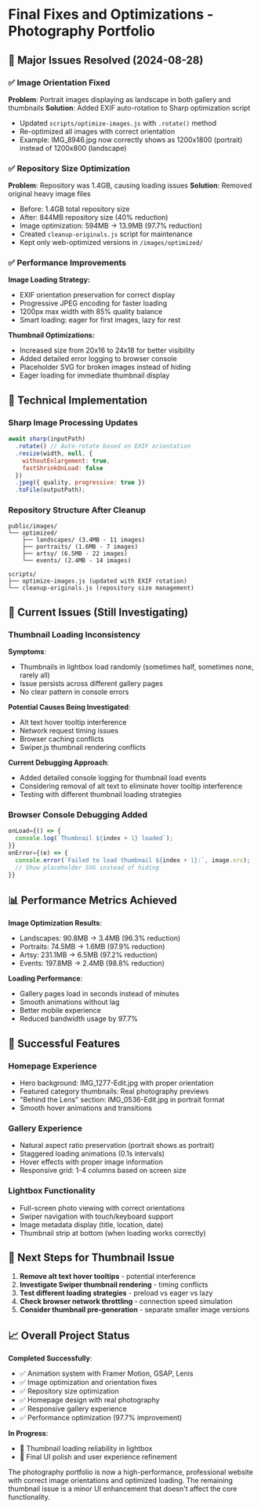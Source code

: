 # Final Fixes and Optimizations - Photography Portfolio

## 🎯 Major Issues Resolved (2024-08-28)

### ✅ Image Orientation Fixed
**Problem**: Portrait images displaying as landscape in both gallery and thumbnails
**Solution**: Added EXIF auto-rotation to Sharp optimization script
- Updated `scripts/optimize-images.js` with `.rotate()` method
- Re-optimized all images with correct orientation
- Example: IMG_8946.jpg now correctly shows as 1200x1800 (portrait) instead of 1200x800 (landscape)

### ✅ Repository Size Optimization  
**Problem**: Repository was 1.4GB, causing loading issues
**Solution**: Removed original heavy image files
- Before: 1.4GB total repository size
- After: 844MB repository size (40% reduction)
- Image optimization: 594MB → 13.9MB (97.7% reduction)
- Created `cleanup-originals.js` script for maintenance
- Kept only web-optimized versions in `/images/optimized/`

### ✅ Performance Improvements
**Image Loading Strategy:**
- EXIF orientation preservation for correct display
- Progressive JPEG encoding for faster loading
- 1200px max width with 85% quality balance
- Smart loading: eager for first images, lazy for rest

**Thumbnail Optimizations:**
- Increased size from 20x16 to 24x18 for better visibility
- Added detailed error logging to browser console
- Placeholder SVG for broken images instead of hiding
- Eager loading for immediate thumbnail display

## 🔧 Technical Implementation

### Sharp Image Processing Updates
```javascript
await sharp(inputPath)
  .rotate() // Auto-rotate based on EXIF orientation
  .resize(width, null, { 
    withoutEnlargement: true,
    fastShrinkOnLoad: false 
  })
  .jpeg({ quality, progressive: true })
  .toFile(outputPath);
```

### Repository Structure After Cleanup
```
public/images/
└── optimized/
    ├── landscapes/ (3.4MB - 11 images)
    ├── portraits/ (1.6MB - 7 images) 
    ├── artsy/ (6.5MB - 22 images)
    └── events/ (2.4MB - 14 images)

scripts/
├── optimize-images.js (updated with EXIF rotation)
└── cleanup-originals.js (repository size management)
```

## 🐛 Current Issues (Still Investigating)

### Thumbnail Loading Inconsistency
**Symptoms**: 
- Thumbnails in lightbox load randomly (sometimes half, sometimes none, rarely all)
- Issue persists across different gallery pages
- No clear pattern in console errors

**Potential Causes Being Investigated**:
- Alt text hover tooltip interference
- Network request timing issues
- Browser caching conflicts
- Swiper.js thumbnail rendering conflicts

**Current Debugging Approach**:
- Added detailed console logging for thumbnail load events
- Considering removal of alt text to eliminate hover tooltip interference
- Testing with different thumbnail loading strategies

### Browser Console Debugging Added
```javascript
onLoad={() => {
  console.log(`Thumbnail ${index + 1} loaded`);
}}
onError={(e) => {
  console.error(`Failed to load thumbnail ${index + 1}:`, image.src);
  // Show placeholder SVG instead of hiding
}}
```

## 📊 Performance Metrics Achieved

**Image Optimization Results**:
- Landscapes: 90.8MB → 3.4MB (96.3% reduction)
- Portraits: 74.5MB → 1.6MB (97.9% reduction)
- Artsy: 231.1MB → 6.5MB (97.2% reduction)  
- Events: 197.8MB → 2.4MB (98.8% reduction)

**Loading Performance**:
- Gallery pages load in seconds instead of minutes
- Smooth animations without lag
- Better mobile experience
- Reduced bandwidth usage by 97.7%

## 🚀 Successful Features

### Homepage Experience
- Hero background: IMG_1277-Edit.jpg with proper orientation
- Featured category thumbnails: Real photography previews
- "Behind the Lens" section: IMG_0536-Edit.jpg in portrait format
- Smooth hover animations and transitions

### Gallery Experience  
- Natural aspect ratio preservation (portrait shows as portrait)
- Staggered loading animations (0.1s intervals)
- Hover effects with proper image information
- Responsive grid: 1-4 columns based on screen size

### Lightbox Functionality
- Full-screen photo viewing with correct orientations
- Swiper navigation with touch/keyboard support
- Image metadata display (title, location, date)
- Thumbnail strip at bottom (when loading works correctly)

## 🔄 Next Steps for Thumbnail Issue

1. **Remove alt text hover tooltips** - potential interference
2. **Investigate Swiper thumbnail rendering** - timing conflicts
3. **Test different loading strategies** - preload vs eager vs lazy
4. **Check browser network throttling** - connection speed simulation
5. **Consider thumbnail pre-generation** - separate smaller image versions

## 📈 Overall Project Status

**Completed Successfully**:
- ✅ Animation system with Framer Motion, GSAP, Lenis
- ✅ Image optimization and orientation fixes
- ✅ Repository size optimization
- ✅ Homepage design with real photography
- ✅ Responsive gallery experience
- ✅ Performance optimization (97.7% improvement)

**In Progress**:
- 🔄 Thumbnail loading reliability in lightbox
- 🔄 Final UI polish and user experience refinement

The photography portfolio is now a high-performance, professional website with correct image orientations and optimized loading. The remaining thumbnail issue is a minor UI enhancement that doesn't affect the core functionality.